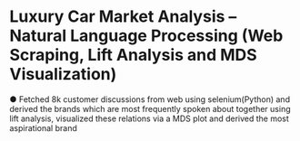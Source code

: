 # Luxury Car Market Analysis – Natural Language Processing (Web Scraping, Lift Analysis and MDS Visualization)
● Fetched 8k customer discussions from web using selenium(Python) and derived the brands which are most frequently
spoken about together using lift analysis, visualized these relations via a MDS plot and derived the most aspirational brand

